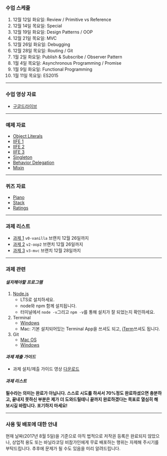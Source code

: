 ### 수업 스케줄

1. 12월 12일 화요일: Review / Primitive vs Reference
2. 12월 14일 목요일: Special
3. 12월 19일 화요일: Design Patterns / OOP
4. 12월 21일 목요일: MVC
5. 12월 26일 화요일: Debugging
6. 12월 28일 목요일: Routing / Git
7. 1월 2일 화요일: Publish & Subscribe / Observer Pattern
8. 1월 4일 목요일: Asynchronous Programming / Promise
9. 1월 9일 화요일: Functional Programming
10. 1월 11일 목요일: ES2015

---

### 수업 영상 자료

 - [구글드라이브](https://goo.gl/u6YoiF)

---

### 예제 자료

- [Object Literals](http://jsbin.com/nobore/edit?js,console)
- [IIFE 1](http://jsbin.com/dabaxaz/edit?js,console)
- [IIFE 2](http://jsbin.com/fobazu/edit?js,console)
- [IIFE 3](http://jsbin.com/telonaf/edit?js,console)
- [Singleton](http://jsbin.com/vumiva/edit?js,console)
- [Behavior Delegation](http://jsbin.com/zuxumub/edit?js,console)
- [Mixin](http://jsbin.com/yuqowij/edit?js,console)

---

### 퀴즈 자료

- [Piano](http://jsbin.com/figizag/5/edit?output)
- [Stack](http://jsbin.com/wobeboq/1/edit?js,console)
- [Ratings](http://jsbin.com/dojolud/edit?output)

---

### 과제 리스트

- [과제 1](https://github.com/vanilla-coding/ums/blob/v0-vanilla/README.md) `v0-vanilla` 브랜치 12월 26일까지
- [과제 2](https://github.com/vanilla-coding/ums/blob/v2-oop2/README.md) `v2-oop2` 브랜치 12월 26일까지
- [과제 3](https://github.com/vanilla-coding/ums/blob/v3-mvc/README.md) `v3-mvc` 브랜치 12월 28일까지

---

### 과제 관련

#### _설치해야할 프로그램_

1. [Node.js](https://nodejs.org)
    - LTS로 설치하세요.
    - node와 npm 함께 설치됩니다.
    - 터미널에서 `node -v`그리고 `npm -v`를 통해 설치가 잘 되었는지 확인하세요.
2. Terminal
    - [Windows](https://conemu.github.io/)
    - Mac: 기본 설치되어있는 Terminal App을 쓰셔도 되고, [iTerm](https://www.iterm2.com/)쓰셔도 됩니다.
3. Git
    - [Mac OS](http://sourceforge.net/projects/git-osx-installer/)
    - [Windows](https://git-for-windows.github.io/)

#### _과제 제출 가이드_

- 과제 설치/제출 가이드 영상 [다운로드](https://goo.gl/GrVNxT)

#### _과제 리스트_

**필수라는 의미는 완료가 아닙니다. 스스로 시도를 하셔서 70%정도 완료하셨으면 충분하고, 끝내지 못하신 부분은 제가 더 도와드릴테니 끝까지 완료하겠다는 목표로 열심히 해보시길 바랍니다. 포기하지 마세요!**

---

### 사용 및 배포에 대한 안내

현재 날짜(2017년 8월 5일)을 기준으로 아직 법적으로 저작권 등록은 완료되지 않았으나, 상업적 용도 또는 바닐라코딩 비참가인에게 무료 배포하는 행위는 자제해 주시기를 부탁드립니다. 추후에 문제가 될 수도 있음을 미리 알려드립니다.
